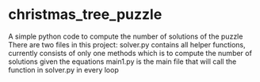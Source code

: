 # christmas_tree_puzzle
A simple python code to compute the number of solutions of the puzzle
There are two files in this project:
solver.py contains all helper functions, currently consists of only one methods which is to compute the number of solutions given the equations
main1.py is the main file that will call the function in solver.py in every loop
